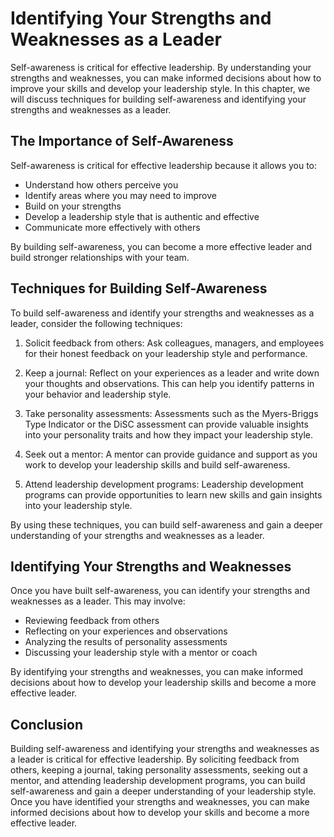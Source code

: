 Identifying Your Strengths and Weaknesses as a Leader
=========================================================================================

Self-awareness is critical for effective leadership. By understanding your strengths and weaknesses, you can make informed decisions about how to improve your skills and develop your leadership style. In this chapter, we will discuss techniques for building self-awareness and identifying your strengths and weaknesses as a leader.

The Importance of Self-Awareness
--------------------------------

Self-awareness is critical for effective leadership because it allows you to:

* Understand how others perceive you
* Identify areas where you may need to improve
* Build on your strengths
* Develop a leadership style that is authentic and effective
* Communicate more effectively with others

By building self-awareness, you can become a more effective leader and build stronger relationships with your team.

Techniques for Building Self-Awareness
--------------------------------------

To build self-awareness and identify your strengths and weaknesses as a leader, consider the following techniques:

1. Solicit feedback from others: Ask colleagues, managers, and employees for their honest feedback on your leadership style and performance.

2. Keep a journal: Reflect on your experiences as a leader and write down your thoughts and observations. This can help you identify patterns in your behavior and leadership style.

3. Take personality assessments: Assessments such as the Myers-Briggs Type Indicator or the DiSC assessment can provide valuable insights into your personality traits and how they impact your leadership style.

4. Seek out a mentor: A mentor can provide guidance and support as you work to develop your leadership skills and build self-awareness.

5. Attend leadership development programs: Leadership development programs can provide opportunities to learn new skills and gain insights into your leadership style.

By using these techniques, you can build self-awareness and gain a deeper understanding of your strengths and weaknesses as a leader.

Identifying Your Strengths and Weaknesses
-----------------------------------------

Once you have built self-awareness, you can identify your strengths and weaknesses as a leader. This may involve:

* Reviewing feedback from others
* Reflecting on your experiences and observations
* Analyzing the results of personality assessments
* Discussing your leadership style with a mentor or coach

By identifying your strengths and weaknesses, you can make informed decisions about how to develop your leadership skills and become a more effective leader.

Conclusion
----------

Building self-awareness and identifying your strengths and weaknesses as a leader is critical for effective leadership. By soliciting feedback from others, keeping a journal, taking personality assessments, seeking out a mentor, and attending leadership development programs, you can build self-awareness and gain a deeper understanding of your leadership style. Once you have identified your strengths and weaknesses, you can make informed decisions about how to develop your skills and become a more effective leader.
